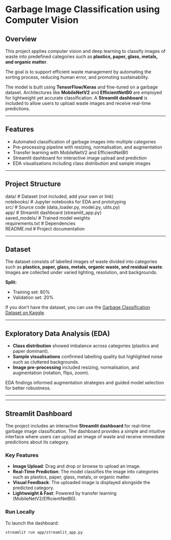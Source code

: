 # Garbage Image Classification using Computer Vision  

## Overview  
This project applies computer vision and deep learning to classify images of waste into predefined categories such as **plastics, paper, glass, metals, and organic matter**.  

The goal is to support efficient waste management by automating the sorting process, reducing human error, and promoting sustainability.  

The model is built using **TensorFlow/Keras** and fine-tuned on a garbage dataset. Architectures like **MobileNetV2** and **EfficientNetB0** are employed for lightweight yet accurate classification. A **Streamlit dashboard** is included to allow users to upload waste images and receive real-time predictions.  

---

## Features  
- Automated classification of garbage images into multiple categories  
- Pre-processing pipeline with resizing, normalisation, and augmentation  
- Transfer learning with MobileNetV2 and EfficientNetB0  
- Streamlit dashboard for interactive image upload and prediction  
- EDA visualisations including class distribution and sample images  

---

## Project Structure  

data/                # Dataset (not included, add your own or link)  
notebooks/           # Jupyter notebooks for EDA and prototyping  
src/                 # Source code (data_loader.py, model.py, utils.py)  
app/                 # Streamlit dashboard (streamlit_app.py)  
saved_models/        # Trained model weights  
requirements.txt     # Dependencies  
README.md            # Project documentation  

---

## Dataset  
The dataset consists of labelled images of waste divided into categories such as **plastics, paper, glass, metals, organic waste, and residual waste**.  
Images are collected under varied lighting, resolution, and backgrounds.  

**Split:**  
- Training set: 80%  
- Validation set: 20%  

If you don’t have the dataset, you can use the [Garbage Classification Dataset on Kaggle]([https://www.kaggle.com](https://www.kaggle.com/datasets/sumn2u/garbage-classification-v2?utm_source=chatgpt.com)).  

---

## Exploratory Data Analysis (EDA)  
- **Class distribution** showed imbalance across categories (plastics and paper dominant).  
- **Sample visualisations** confirmed labelling quality but highlighted noise such as cluttered backgrounds.  
- **Image pre-processing** included resizing, normalisation, and augmentation (rotation, flips, zoom).  

EDA findings informed augmentation strategies and guided model selection for better robustness.  

---
---

## Streamlit Dashboard  

The project includes an interactive **Streamlit dashboard** for real-time garbage image classification. The dashboard provides a simple and intuitive interface where users can upload an image of waste and receive immediate predictions about its category.  

### Key Features  
- **Image Upload**: Drag and drop or browse to upload an image.  
- **Real-Time Prediction**: The model classifies the image into categories such as plastics, paper, glass, metals, or organic matter.  
- **Visual Feedback**: The uploaded image is displayed alongside the predicted category.  
- **Lightweight & Fast**: Powered by transfer learning (MobileNetV2/EfficientNetB0).  

### Run Locally  
To launch the dashboard:  
```bash
streamlit run app/streamlit_app.py
